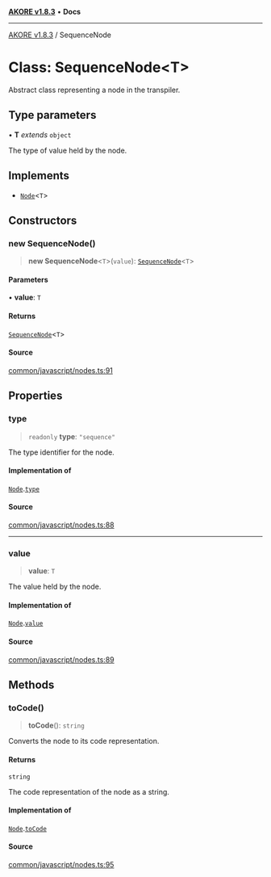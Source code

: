[**AKORE v1.8.3**](../README.md) • **Docs**

***

[AKORE v1.8.3](../globals.md) / SequenceNode

# Class: SequenceNode\<T\>

Abstract class representing a node in the transpiler.

## Type parameters

• **T** *extends* `object`

The type of value held by the node.

## Implements

- [`Node`](Node.md)\<`T`\>

## Constructors

### new SequenceNode()

> **new SequenceNode**\<`T`\>(`value`): [`SequenceNode`](SequenceNode.md)\<`T`\>

#### Parameters

• **value**: `T`

#### Returns

[`SequenceNode`](SequenceNode.md)\<`T`\>

#### Source

[common/javascript/nodes.ts:91](https://github.com/Pavez7274/akore//blob/9379e12b9c8fd6ab82cc6e06af5ef6733f206841/src/common/javascript/nodes.ts#L91)

## Properties

### type

> `readonly` **type**: `"sequence"`

The type identifier for the node.

#### Implementation of

[`Node`](Node.md).[`type`](Node.md#type)

#### Source

[common/javascript/nodes.ts:88](https://github.com/Pavez7274/akore//blob/9379e12b9c8fd6ab82cc6e06af5ef6733f206841/src/common/javascript/nodes.ts#L88)

***

### value

> **value**: `T`

The value held by the node.

#### Implementation of

[`Node`](Node.md).[`value`](Node.md#value)

#### Source

[common/javascript/nodes.ts:89](https://github.com/Pavez7274/akore//blob/9379e12b9c8fd6ab82cc6e06af5ef6733f206841/src/common/javascript/nodes.ts#L89)

## Methods

### toCode()

> **toCode**(): `string`

Converts the node to its code representation.

#### Returns

`string`

The code representation of the node as a string.

#### Implementation of

[`Node`](Node.md).[`toCode`](Node.md#tocode)

#### Source

[common/javascript/nodes.ts:95](https://github.com/Pavez7274/akore//blob/9379e12b9c8fd6ab82cc6e06af5ef6733f206841/src/common/javascript/nodes.ts#L95)

